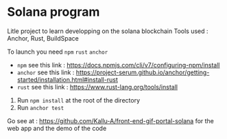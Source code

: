 # Solana program

Litle project to learn developping on the solana blockchain
Tools used : Anchor, Rust, BuildSpace

To launch you need `npm` `rust` `anchor`
- `npm` see this link : https://docs.npmjs.com/cli/v7/configuring-npm/install
- `anchor` see this link : https://project-serum.github.io/anchor/getting-started/installation.html#install-rust
- `rust` see this link : https://www.rust-lang.org/tools/install


1. Run `npm install` at the root of the directory 
2. Run `anchor test`

Go see at : https://github.com/Kallu-A/front-end-gif-portal-solana for the web app and the demo of the code 